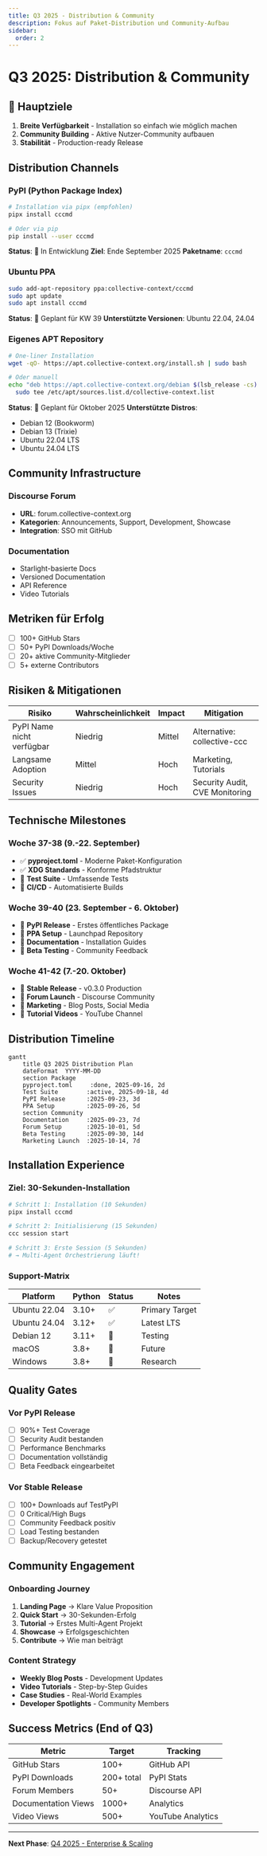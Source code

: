 ```yaml
---
title: Q3 2025 - Distribution & Community
description: Fokus auf Paket-Distribution und Community-Aufbau
sidebar:
  order: 2
---
```


# Q3 2025: Distribution & Community

## 🎯 Hauptziele

1. **Breite Verfügbarkeit** - Installation so einfach wie möglich machen
2. **Community Building** - Aktive Nutzer-Community aufbauen
3. **Stabilität** - Production-ready Release

## Distribution Channels

### PyPI (Python Package Index)
```bash
# Installation via pipx (empfohlen)
pipx install cccmd

# Oder via pip
pip install --user cccmd
```

**Status**: 🚧 In Entwicklung
**Ziel**: Ende September 2025
**Paketname**: `cccmd`

### Ubuntu PPA
```bash
sudo add-apt-repository ppa:collective-context/cccmd
sudo apt update
sudo apt install cccmd
```

**Status**: 📅 Geplant für KW 39
**Unterstützte Versionen**: Ubuntu 22.04, 24.04

### Eigenes APT Repository
```bash
# One-liner Installation
wget -qO- https://apt.collective-context.org/install.sh | sudo bash

# Oder manuell
echo "deb https://apt.collective-context.org/debian $(lsb_release -cs) main" | \
  sudo tee /etc/apt/sources.list.d/collective-context.list
```

**Status**: 📅 Geplant für Oktober 2025
**Unterstützte Distros**:
- Debian 12 (Bookworm)
- Debian 13 (Trixie)
- Ubuntu 22.04 LTS
- Ubuntu 24.04 LTS

## Community Infrastructure

### Discourse Forum
- **URL**: forum.collective-context.org
- **Kategorien**: Announcements, Support, Development, Showcase
- **Integration**: SSO mit GitHub

### Documentation
- Starlight-basierte Docs
- Versioned Documentation
- API Reference
- Video Tutorials

## Metriken für Erfolg

- [ ] 100+ GitHub Stars
- [ ] 50+ PyPI Downloads/Woche
- [ ] 20+ aktive Community-Mitglieder
- [ ] 5+ externe Contributors

## Risiken & Mitigationen

| Risiko | Wahrscheinlichkeit | Impact | Mitigation |
|--------|-------------------|--------|------------|
| PyPI Name nicht verfügbar | Niedrig | Mittel | Alternative: collective-ccc |
| Langsame Adoption | Mittel | Hoch | Marketing, Tutorials |
| Security Issues | Niedrig | Hoch | Security Audit, CVE Monitoring |

## Technische Milestones

### Woche 37-38 (9.-22. September)
- ✅ **pyproject.toml** - Moderne Paket-Konfiguration
- ✅ **XDG Standards** - Konforme Pfadstruktur
- 🚧 **Test Suite** - Umfassende Tests
- 📅 **CI/CD** - Automatisierte Builds

### Woche 39-40 (23. September - 6. Oktober)
- 📅 **PyPI Release** - Erstes öffentliches Package
- 📅 **PPA Setup** - Launchpad Repository
- 📅 **Documentation** - Installation Guides
- 📅 **Beta Testing** - Community Feedback

### Woche 41-42 (7.-20. Oktober)
- 📅 **Stable Release** - v0.3.0 Production
- 📅 **Forum Launch** - Discourse Community
- 📅 **Marketing** - Blog Posts, Social Media
- 📅 **Tutorial Videos** - YouTube Channel

## Distribution Timeline

```mermaid
gantt
    title Q3 2025 Distribution Plan
    dateFormat  YYYY-MM-DD
    section Package
    pyproject.toml     :done, 2025-09-16, 2d
    Test Suite        :active, 2025-09-18, 4d
    PyPI Release      :2025-09-23, 3d
    PPA Setup         :2025-09-26, 5d
    section Community
    Documentation     :2025-09-23, 7d
    Forum Setup       :2025-10-01, 5d
    Beta Testing      :2025-09-30, 14d
    Marketing Launch  :2025-10-14, 7d
```

## Installation Experience

### Ziel: 30-Sekunden-Installation

```bash
# Schritt 1: Installation (10 Sekunden)
pipx install cccmd

# Schritt 2: Initialisierung (15 Sekunden)
ccc session start

# Schritt 3: Erste Session (5 Sekunden)
# → Multi-Agent Orchestrierung läuft!
```

### Support-Matrix

| Platform | Python | Status | Notes |
|----------|--------|--------|-------|
| Ubuntu 22.04 | 3.10+ | ✅ | Primary Target |
| Ubuntu 24.04 | 3.12+ | ✅ | Latest LTS |
| Debian 12 | 3.11+ | 🚧 | Testing |
| macOS | 3.8+ | 📅 | Future |
| Windows | 3.8+ | 🔬 | Research |

## Quality Gates

### Vor PyPI Release
- [ ] 90%+ Test Coverage
- [ ] Security Audit bestanden
- [ ] Performance Benchmarks
- [ ] Documentation vollständig
- [ ] Beta Feedback eingearbeitet

### Vor Stable Release
- [ ] 100+ Downloads auf TestPyPI
- [ ] 0 Critical/High Bugs
- [ ] Community Feedback positiv
- [ ] Load Testing bestanden
- [ ] Backup/Recovery getestet

## Community Engagement

### Onboarding Journey
1. **Landing Page** → Klare Value Proposition
2. **Quick Start** → 30-Sekunden-Erfolg
3. **Tutorial** → Erstes Multi-Agent Projekt
4. **Showcase** → Erfolgsgeschichten
5. **Contribute** → Wie man beiträgt

### Content Strategy
- **Weekly Blog Posts** - Development Updates
- **Video Tutorials** - Step-by-Step Guides
- **Case Studies** - Real-World Examples
- **Developer Spotlights** - Community Members

## Success Metrics (End of Q3)

| Metric | Target | Tracking |
|--------|--------|----------|
| GitHub Stars | 100+ | GitHub API |
| PyPI Downloads | 200+ total | PyPI Stats |
| Forum Members | 50+ | Discourse API |
| Documentation Views | 1000+ | Analytics |
| Video Views | 500+ | YouTube Analytics |

---

**Next Phase**: [Q4 2025 - Enterprise & Scaling](/roadmap/2025-q4/)